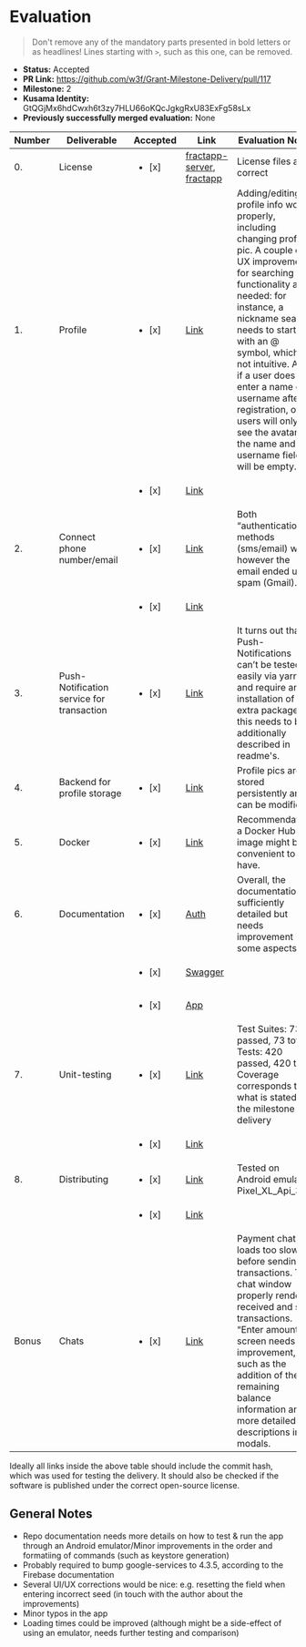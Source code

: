 # Evaluation

> Don't remove any of the mandatory parts presented in bold letters or as headlines!
> Lines starting with `>`, such as this one, can be removed.

- **Status:** Accepted
- **PR Link:** https://github.com/w3f/Grant-Milestone-Delivery/pull/117
- **Milestone:** 2
- **Kusama Identity:** GtQGjMx6hdCwxh6t3zy7HLU66oKQcJgkgRxU83ExFg58sLx
- **Previously successfully merged evaluation:** None

| Number | Deliverable                               | Accepted               | Link                                                                                                                                                   | Evaluation Notes                                                                                                                                                                                                                                                                                                                                                                                       |
| ------ | ----------------------------------------- | ---------------------- | ------------------------------------------------------------------------------------------------------------------------------------------------------ | ------------------------------------------------------------------------------------------------------------------------------------------------------------------------------------------------------------------------------------------------------------------------------------------------------------------------------------------------------------------------------------------------------ |
| 0.     | License                                   | <ul><li>[x] </li></ul> | [fractapp-server](https://github.com/fractapp/fractapp-server/blob/main/LICENSE), [fractapp](https://github.com/fractapp/fractapp/blob/master/LICENSE) | License files are correct                                                                                                                                                                                                                                                                                                                                                                              |
| 1.     | Profile                                   | <ul><li>[x] </li></ul> | [Link](https://github.com/fractapp/fractapp/blob/alpha-v1.0.0/src/screens/EditProfile.tsx)                                                             | Adding/editing profile info works properly, including changing profile pic. A couple of UX improvements for searching functionality are needed: for instance, a nickname search needs to start with an @ symbol, which is not intuitive. Also, if a user does not enter a name or a username after registration, other users will only see the avatar i.e. the name and username fields will be empty. |
|        |                                           | <ul><li>[x] </li></ul> | [Link](https://github.com/fractapp/fractapp-server/blob/alpha-v1.0.0/controller/profile/profile.go)                                                    |                                                                                                                                                                                                                                                                                                                                                                                                        |
| 2.     | Connect phone number/email                | <ul><li>[x] </li></ul> | [Link](https://github.com/fractapp/fractapp/blob/master/src/screens/Connecting.tsx)                                                                    | Both “authentication” methods (sms/email) work, however the email ended up in spam (Gmail).                                                                                                                                                                                                                                                                                                            |
|        |                                           | <ul><li>[x] </li></ul> | [Link](https://github.com/fractapp/fractapp-server/blob/alpha-v1.0.0/controller/auth/auth.go)                                                          |
| 3.     | Push-Notification service for transaction | <ul><li>[x] </li></ul> | [Link](https://github.com/fractapp/fractapp-server/blob/alpha-v1.0.0/scanner/scanner.go)                                                               | It turns out that Push-Notifications can’t be tested easily via yarn and require an installation of extra packages: this needs to be additionally described in readme's.                                                                                                                                                                                                                               |
| 4.     | Backend for profile storage               | <ul><li>[x] </li></ul> | [Link](https://github.com/fractapp/fractapp-server/tree/alpha-v1.0.0)                                                                                  | Profile pics are stored persistently and can be modified.                                                                                                                                                                                                                                                                                                                                              |
| 5.     | Docker                                    | <ul><li>[x] </li></ul> | [Link](https://github.com/fractapp/fractapp-server/blob/alpha-v1.0.0/Dockerfile)                                                                       | Recommendation: a Docker Hub image might be convenient to have.                                                                                                                                                                                                                                                                                                                                        |
| 6.     | Documentation                             | <ul><li>[x] </li></ul> | [Auth](https://github.com/fractapp/fractapp-server/blob/alpha-v1.0.0/AUTH.md)                                                                          | Overall, the documentation is sufficiently detailed but needs improvement in some aspects.                                                                                                                                                                                                                                                                                                             |
|        |                                           | <ul><li>[x] </li></ul> | [Swagger](https://api.fractapp.com/swagger/index.html)                                                                                                 |
|        |                                           | <ul><li>[x] </li></ul> | [App](https://github.com/fractapp/fractapp/blob/master/docs/index.html)                                                                                |
| 7.     | Unit-testing                              | <ul><li>[x] </li></ul> | [Link](https://github.com/fractapp/fractapp/tree/master/__tests__)                                                                                     | Test Suites: 73 passed, 73 total; Tests: 420 passed, 420 total; Coverage corresponds to what is stated in the milestone delivery                                                                                                                                                                                                                                                                       |
|        |                                           | <ul><li>[x] </li></ul> | [Link](https://github.com/fractapp/fractapp-server/blob/alpha-v1.0.0/README.md)                                                                        |
| 8.     | Distributing                              | <ul><li>[x] </li></ul> | [Link](https://github.com/fractapp/fractapp/releases/tag/alpha-v1.0.0)                                                                                 | Tested on Android emulator Pixel_XL_Api_30                                                                                                                                                                                                                                                                                                                                                             |
|        |                                           | <ul><li>[x] </li></ul> | [Link](https://github.com/fractapp/fractapp-server/releases/tag/alpha-v1.0.0)                                                                          |
| Bonus  | Chats                                     | <ul><li>[x] </li></ul> | [Link](https://github.com/fractapp/fractapp/blob/alpha-v1.0.0/src/screens/Chats.tsx)                                                                   | Payment chat loads too slowly before sending transactions. The chat window properly renders received and sent transactions. “Enter amount” screen needs UX improvement, such as the addition of the remaining balance information and more detailed descriptions in modals.                                                                                                                            |

Ideally all links inside the above table should include the commit hash,
which was used for testing the delivery. It should also be checked if the software is published under the correct open-source license.

## General Notes

- Repo documentation needs more details on how to test & run the app through an Android emulator/Minor improvements in the order and formatiing of commands (such as keystore generation)
- Probably required to bump google-services to 4.3.5, according to the Firebase documentation
- Several UI/UX corrections would be nice: e.g. resetting the field when entering incorrect seed (in touch with the author about the improvements)
- Minor typos in the app
- Loading times could be improved (although might be a side-effect of using an emulator, needs further testing and comparison)

